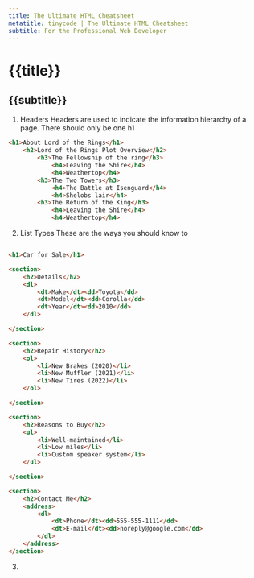 ```yaml
---
title: The Ultimate HTML Cheatsheet
metatitle: tinycode | The Ultimate HTML Cheatsheet
subtitle: For the Professional Web Developer
---
```


# {{title}}
## {{subtitle}}

1. Headers
Headers are used to indicate the information hierarchy of a page. There should only be one h1

```html
<h1>About Lord of the Rings</h1>
    <h2>Lord of the Rings Plot Overview</h2>
        <h3>The Fellowship of the ring</h3>
            <h4>Leaving the Shire</h4>
            <h4>Weathertop</h4>
        <h3>The Two Towers</h3>
            <h4>The Battle at Isenguard</h4>
            <h4>Shelobs lair</h4>        
        <h3>The Return of the King</h3>
            <h4>Leaving the Shire</h4>
            <h4>Weathertop</h4>        
```

2. List Types
These are the ways you should know to  

```html

<h1>Car for Sale</h1>

<section>
    <h2>Details</h2>
    <dl>
        <dt>Make</dt><dd>Toyota</dd>
        <dt>Model</dt><dd>Corolla</dd>
        <dt>Year</dt><dd>2010</dd>  
    </dl>

</section>

<section>
    <h2>Repair History</h2>
    <ol>
        <li>New Brakes (2020)</li> 
        <li>New Muffler (2021)</li>
        <li>New Tires (2022)</li>
    </ol>

</section>

<section>
    <h2>Reasons to Buy</h2>
    <ul>
        <li>Well-maintained</li>
        <li>Low miles</li>
        <li>Custom speaker system</li>
    </ul>

</section>

<section>
    <h2>Contact Me</h2>
    <address>
        <dl>
            <dt>Phone</dt><dd>555-555-1111</dd>
            <dt>E-mail</dt><dd>noreply@google.com</dd>
        </dl>        
    </address>
</section>

```

3. 